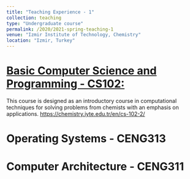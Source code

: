 ```yaml
---
title: "Teaching Experience - 1"
collection: teaching
type: "Undergraduate course"
permalink: /2020/2021-spring-teaching-1
venue: "Izmir Institute of Technology, Chemistry"
location: "Izmir, Turkey"
---
```



[Basic Computer Science and Programming - CS102: ]([url](https://chemistry.iyte.edu.tr/en/cs-102-2/))
======
This course is designed as an introductory course in computational techniques for solving problems from chemists with an emphasis on applications.
https://chemistry.iyte.edu.tr/en/cs-102-2/

Operating Systems - CENG313
======


Computer Architecture - CENG311 
======
